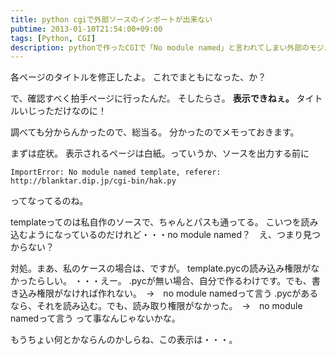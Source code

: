 ```yaml
---
title: python cgiで外部ソースのインポートが出来ない
pubtime: 2013-01-10T21:54:00+09:00
tags: [Python, CGI]
description: pythonで作ったCGIで「No module named」と言われてしまい外部のモジュールをインポート出来ない場合の対処方法です。
---
```


各ページのタイトルを修正したよ。
これでまともになった、か？

で、確認すべく拍手ページに行ったんだ。
そしたらさ。
**表示できねぇ。**
タイトルいじっただけなのに！

調べても分からんかったので、総当る。
分かったのでメモっておきます。

まずは症状。
表示されるページは白紙。っていうか、ソースを出力する前に
```
ImportError: No module named template, referer: http://blanktar.dip.jp/cgi-bin/hak.py
```
ってなってるのね。

templateってのは私自作のソースで、ちゃんとパスも通ってる。
こいつを読み込むようになっているのだけれど・・・no module named？　え、つまり見つからない？

対処。まあ、私のケースの場合は、ですが。
template.pycの読み込み権限がなかったらしい。
・・・えー。
.pycが無い場合、自分で作るわけです。でも、書き込み権限がなければ作れない。　→　no module namedって言う
.pycがあるなら、それを読み込む。でも、読み取り権限がなかった。　→　no module namedって言う
って事なんじゃないかな。

もうちょい何とかならんのかしらね、この表示は・・・。
